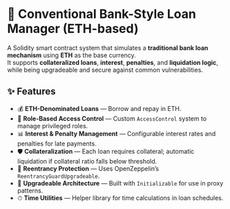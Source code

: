 # 🏦 Conventional Bank-Style Loan Manager (ETH-based)

A Solidity smart contract system that simulates a **traditional bank loan mechanism** using **ETH** as the base currency.  
It supports **collateralized loans**, **interest**, **penalties**, and **liquidation logic**, while being upgradeable and secure against common vulnerabilities.

## ✨ Features

- 💰 **ETH-Denominated Loans** — Borrow and repay in ETH.  
- 🧍 **Role-Based Access Control** — Custom `AccessControl` system to manage privileged roles.  
- 📊 **Interest & Penalty Management** — Configurable interest rates and penalties for late payments.  
- 🛡 **Collateralization** — Each loan requires collateral; automatic liquidation if collateral ratio falls below threshold.  
- 🔐 **Reentrancy Protection** — Uses OpenZeppelin’s `ReentrancyGuardUpgradeable`.  
- 🧠 **Upgradeable Architecture** — Built with `Initializable` for use in proxy patterns.  
- ⏱ **Time Utilities** — Helper library for time calculations in loan schedules.
